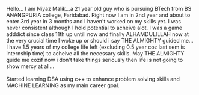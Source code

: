 Hello... I am Niyaz Malik...a 21 year old guy who is pursuing BTech from BS ANANGPURIA college, Faridabad. Right now I am in 2nd year and about to enter 3rd year in 3 months and I haven't worked on my skills yet. I was never consistent although I hold potential to acheive alot. I was a game adddict since class 11th up untill now and finally ALHAMDULILLAH now at the very crucial time I woke up or should i say THE ALMIGHTY guided me... I have 1.5 years of my college life left (excluding 0.5 year coz last sem is internship time) to acheive all the necessary skills. May THE ALMIGHTY guide me cozif now i don't take things seriously then life is not going to show mercy at all...
<br><br>
Started learning DSA using c++ to enhance problem solving skills and MACHINE LEARNING as my main career goal.
